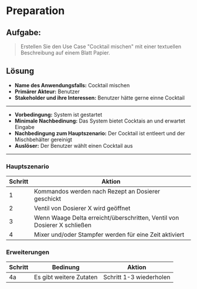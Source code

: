 # Preparation

## Aufgabe: 
> Erstellen Sie den Use Case "Cocktail mischen" mit einer textuellen Beschreibung auf einem Blatt Papier. 

## Lösung
- **Name des Anwendungsfalls:** Cocktail mischen
- **Primärer Akteur:** Benutzer
- **Stakeholder und ihre Interessen:** Benutzer hätte gerne einne Cocktail

----

- **Vorbedingung:** System ist gestartet
- **Minimale Nachbedinung:** Das System bietet Cocktais an und erwartet Eingabe
- **Nachbedingung zum Hauptszenario:** Der Cocktail ist entleert und der Mischbehälter gereinigt
- **Auslöser:** Der Benutzer wählt einen Cocktail aus

----

### Hauptszenario
| Schritt | Aktion                                                                  |
| ------- | ----------------------------------------------------------------------- |
| 1       | Kommandos werden nach Rezept an Dosierer geschickt                      |
| 2       | Ventil von Dosierer X wird geöffnet                                     |
| 3       | Wenn Waage Delta erreicht/überschritten, Ventil von Dosierer X schließen |
| 4       | Mixer und/oder Stampfer werden für eine Zeit aktiviert                  |

### Erweiterungen
| Schritt | Bedinung                | Aktion                  |
| ------- | ----------------------- | ----------------------- |
| 4a      | Es gibt weitere Zutaten | Schritt 1-3 wiederholen |
